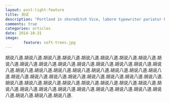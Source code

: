```yaml
---
layout: post-light-feature
title: 测试
description: "Portland in shoreditch Vice, labore typewriter pariatur hoodie fap sartorial Austin. Pinterest literally occupy Schlitz forage."
comments: true
categories: articles
date: 2014-10-31
image: 
        feature: soft-trees.jpg
---
```

胡说八道.胡说八道.胡说八道.胡说八道.胡说八道.胡说八道.胡说八道.胡说八道.胡说八道.胡说八道.胡说八道.胡说八道.胡说八道.胡说八道.胡说八道.胡说八道.胡说八道.胡说八道.胡说八道.胡说八道.胡说八道.胡说八道.胡说八道.胡说八道.胡说八道.胡说八道.胡说八道.胡说八道.胡说八道.胡说八道.胡说八道.胡说八道.胡说八道.胡说八道.胡说八道.胡说八道.胡说八道.胡说八道.胡说八道.胡说八道.胡说八道.胡说八道.胡说八道.胡说八道.胡说八道.胡说八道.胡说八道.胡说八道.胡说八道.胡说八道.胡说八道.胡说八道.胡说八道.


